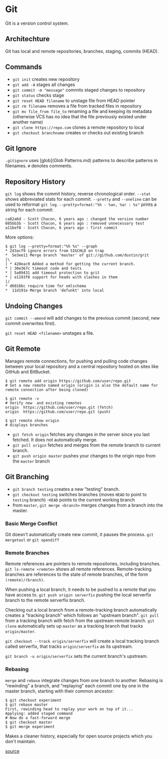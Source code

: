# Git 
Git is a version control system.

## Architechture
Git has local and remote repositories, branches, staging, commits (HEAD).

## Commands
- `git init` creates new repository
- `git add -A` stages all changes
- `git commit -m "message"` commits staged changes to repository
- `git status` checks stage
- `git reset HEAD filename` to unstage file from HEAD pointer
- `git rm filename` removes a file from tracked files in repository
- `git mv file_from file_to` renaming a file and keeping its metadata (otherwise VCS has no idea that the file previously existed under another name)
- `git clone https://repo.com` clones a remote repository to local
- `git checkout branchname` creates or checks out existing branch

## Git Ignore
`.gitignore` uses [glob](Glob Patterns.md) patterns to describe patterns in filenames. `#` denotes comments.

## Repository History
`git log` shows the commit history, reverse chronological order. `--stat` shows abbreviated stats for each commit. `--pretty` and `--oneline` can be used to reformat `git log`. `--pretty=format:"%h - %an, %ar : %s"` prints a string for each commit:
```
ca82a6d - Scott Chacon, 6 years ago : changed the version number
085bb3b - Scott Chacon, 6 years ago : removed unnecessary test
a11bef0 - Scott Chacon, 6 years ago : first commit
```
More options:
```
$ git log --pretty=format:"%h %s" --graph
* 2d3acf9 ignore errors from SIGCHLD on trap
*  5e3ee11 Merge branch 'master' of git://github.com/dustin/grit
|\
| * 420eac9 Added a method for getting the current branch.
* | 30e367c timeout code and tests
* | 5a09431 add timeout protection to grit
* | e1193f8 support for heads with slashes in them
|/
* d6016bc require time for xmlschema
*  11d191e Merge branch 'defunkt' into local
```

## Undoing Changes
`git commit --amend` will add changes to the previous commit (second, new commit overwrites first). 

`git reset HEAD <filename>` unstages a file.

## Git Remote
Manages remote connections, for pushing and pulling code changes between your local repository and a central repository hosted on sites like GitHub and BitBucket.
```shell
$ git remote add origin https://github.com/user/repo.git
# Set a new remote named origin (origin is also the default name for remote connection after being cloned)

$ git remote -v
# Verify new  and existing remotes
origin  https://github.com/user/repo.git (fetch)
origin  https://github.com/user/repo.git (push)

$ git remote show origin
# displays branches
```

- `git fetch origin` fetches any changes in the server since you last fetched. It does not automatically merge.
- `git pull origin` fetches and merges from the remote branch to current branch.
- `git push origin master` pushes your changes to the origin repo from the `master` branch

## Git Branching
- `git branch testing` creates a new "testing" branch.
- `git checkout testing` switches branches (moves `HEAD` to point to `testing` branch)
-`HEAD` points to the current working branch
- from `master`, `git merge <branch>` merges changes from a branch into the master.

### Basic Merge Conflict
Git doesn't automatically create new commit, it pauses the process. `git mergetool` or `git opendiff`

### Remote Branches
Remote references are pointers to remote repositories, including branches. `git ls-remote <remote>` shows all remote references. Remote-tracking branches are references to the state of remote branches, of the form `(remote)/(branch)`. 

When pushing a local branch, it needs to be pushed to a remote that you have access to. `git push origin serverfix` pushing the local serverfix branch to the remote serverfix branch. 

Checking out a local branch from a remote-tracking branch automatically creates a "tracking branch" which follows an "upstream branch". `git pull` from a tracking branch with fetch from the upstream remote branch. `git clone` automatically sets up `master` as a tracking branch that tracks `origin/master`. 

`git checkout --track origin/serverfix` will create a local tracking branch called serverfix, that tracks `origin/serverfix` as its upstream. 

`git branch -u origin/serverfix` sets the current branch's upstream.

### Rebasing
`merge` and `rebase` integrate changes from one branch to another. Rebasing is "rewinding" a branch, and "replaying" each commit one by one in the master branch, starting with their common ancestor:
```
$ git checkout experiment
$ git rebase master
First, rewinding head to replay your work on top of it...
Applying: added staged command
# Now do a fast-forward merge
$ git checkout master
$ git merge experiment
```
Makes a cleaner history, especially for open source projects which you don't maintain. 

[source](https://git-scm.com/doc)

